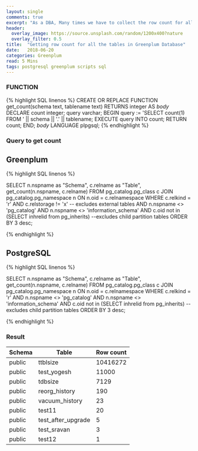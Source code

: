 ```yaml
---
layout: single
comments: true
excerpt: "As a DBA, Many times we have to collect the row count for all the tables in database. Below are the two steps that can fulfill the requirement of getting the row count of all tables."
header:
  overlay_image: https://source.unsplash.com/random/1200x400?nature
  overlay_filter: 0.5
title:  "Getting row count for all the tables in Greenplum Database"
date:   2018-06-20
categories: Greenplum
read: 5 Mins
tags: postgresql greenplum scripts sql
---
```




### FUNCTION
{% highlight SQL linenos %}
CREATE OR REPLACE FUNCTION 
get_count(schema text, tablename text) RETURNS integer
AS
$body$
DECLARE
  count integer;
  query varchar;
BEGIN
  query := 'SELECT count(1) FROM ' || schema || '.' || tablename;
  EXECUTE query INTO count;
  RETURN count;
END;
$body$
LANGUAGE plpgsql;
{% endhighlight %}

### Query to get count

## Greenplum
{% highlight SQL linenos %}

SELECT
     n.nspname as "Schema",
     c.relname as "Table",
     get_count(n.nspname, c.relname)
FROM pg_catalog.pg_class c
     JOIN pg_catalog.pg_namespace n ON n.oid = c.relnamespace
WHERE c.relkind = 'r'
AND c.relstorage != 'x'  -- excludes external tables
AND n.nspname <> 'pg_catalog' 
AND n.nspname <> 'information_schema'
AND c.oid not in (SELECT inhrelid from pg_inherits)  --excludes child partition tables
ORDER BY 3 desc;

{% endhighlight %}

## PostgreSQL

{% highlight SQL linenos %}

SELECT
     n.nspname as "Schema",
     c.relname as "Table",
     get_count(n.nspname, c.relname)
FROM pg_catalog.pg_class c
     JOIN pg_catalog.pg_namespace n ON n.oid = c.relnamespace
WHERE c.relkind = 'r'
AND n.nspname <> 'pg_catalog' 
AND n.nspname <> 'information_schema'
AND c.oid not in (SELECT inhrelid from pg_inherits)  --excludes child partition tables
ORDER BY 3 desc;

{% endhighlight %}

### Result

Schema |               Table               | Row count
-------|-----------------------------------|-----------
public | ttblsize                          |   10416272
public | test_yogesh                       |      11000
public | tdbsize                           |       7129
public | reorg_history                     |        190
public | vacuum_history                    |         23
public | test11                            |         20
public | test_after_upgrade                |          5
public | test_sravan                       |          3
public | test12                            |          1

